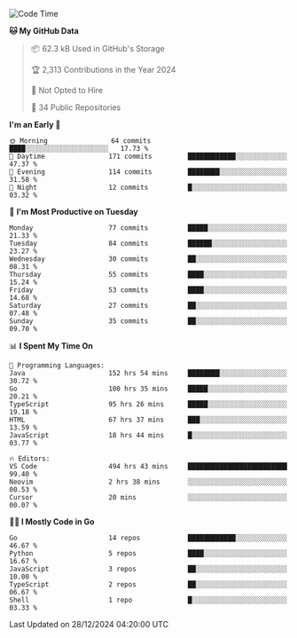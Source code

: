 <!--START_SECTION:thansetan-waka-->
![Code Time](http://img.shields.io/badge/Code%20Time-497%20hrs%2041%20mins-blue)

**🐱 My GitHub Data** 

> 📦 62.3 kB Used in GitHub's Storage 
 > 
> 🏆 2,313 Contributions in the Year 2024
 > 
> 🚫 Not Opted to Hire
 > 
> 📜 34 Public Repositories 
 > 

**I'm an Early 🐤** 

```text
🌞 Morning                64 commits          ████░░░░░░░░░░░░░░░░░░░░░   17.73 % 
🌆 Daytime                171 commits         ████████████░░░░░░░░░░░░░   47.37 % 
🌃 Evening                114 commits         ████████░░░░░░░░░░░░░░░░░   31.58 % 
🌙 Night                  12 commits          █░░░░░░░░░░░░░░░░░░░░░░░░   03.32 % 
```

📅 **I'm Most Productive on Tuesday** 

```text
Monday                   77 commits          █████░░░░░░░░░░░░░░░░░░░░   21.33 % 
Tuesday                  84 commits          ██████░░░░░░░░░░░░░░░░░░░   23.27 % 
Wednesday                30 commits          ██░░░░░░░░░░░░░░░░░░░░░░░   08.31 % 
Thursday                 55 commits          ████░░░░░░░░░░░░░░░░░░░░░   15.24 % 
Friday                   53 commits          ████░░░░░░░░░░░░░░░░░░░░░   14.68 % 
Saturday                 27 commits          ██░░░░░░░░░░░░░░░░░░░░░░░   07.48 % 
Sunday                   35 commits          ██░░░░░░░░░░░░░░░░░░░░░░░   09.70 % 
```

📊 **I Spent My Time On** 

```text
💬 Programming Languages: 
Java                     152 hrs 54 mins     ████████░░░░░░░░░░░░░░░░░   30.72 % 
Go                       100 hrs 35 mins     █████░░░░░░░░░░░░░░░░░░░░   20.21 % 
TypeScript               95 hrs 26 mins      █████░░░░░░░░░░░░░░░░░░░░   19.18 % 
HTML                     67 hrs 37 mins      ███░░░░░░░░░░░░░░░░░░░░░░   13.59 % 
JavaScript               18 hrs 44 mins      █░░░░░░░░░░░░░░░░░░░░░░░░   03.77 % 

🔥 Editors: 
VS Code                  494 hrs 43 mins     █████████████████████████   99.40 % 
Neovim                   2 hrs 38 mins       ░░░░░░░░░░░░░░░░░░░░░░░░░   00.53 % 
Cursor                   20 mins             ░░░░░░░░░░░░░░░░░░░░░░░░░   00.07 % 
```

**🧑‍💻 I Mostly Code in Go** 

```text
Go                       14 repos            ████████████░░░░░░░░░░░░░   46.67 % 
Python                   5 repos             ████░░░░░░░░░░░░░░░░░░░░░   16.67 % 
JavaScript               3 repos             ██░░░░░░░░░░░░░░░░░░░░░░░   10.00 % 
TypeScript               2 repos             ██░░░░░░░░░░░░░░░░░░░░░░░   06.67 % 
Shell                    1 repo              █░░░░░░░░░░░░░░░░░░░░░░░░   03.33 % 
```

Last Updated on 28/12/2024 04:20:00 UTC
<!--END_SECTION:thansetan-waka-->